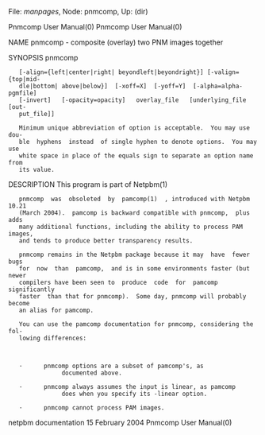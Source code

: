 File: *manpages*,  Node: pnmcomp,  Up: (dir)

Pnmcomp User Manual(0)                                  Pnmcomp User Manual(0)



NAME
       pnmcomp - composite (overlay) two PNM images together


SYNOPSIS
       pnmcomp

       [-align={left|center|right| beyondleft|beyondright}] [-valign={top|mid-
       dle|bottom| above|below}]  [-xoff=X]  [-yoff=Y]  [-alpha=alpha-pgmfile]
       [-invert]   [-opacity=opacity]   overlay_file   [underlying_file  [out-
       put_file]]

       Minimum unique abbreviation of option is acceptable.  You may use  dou-
       ble  hyphens  instead  of single hyphen to denote options.  You may use
       white space in place of the equals sign to separate an option name from
       its value.



DESCRIPTION
       This program is part of Netpbm(1)

       pnmcomp  was  obsoleted  by  pamcomp(1)  , introduced with Netpbm 10.21
       (March 2004).  pamcomp is backward compatible with pnmcomp,  plus  adds
       many additional functions, including the ability to process PAM images,
       and tends to produce better transparency results.

       pnmcomp remains in the Netpbm package because it may  have  fewer  bugs
       for  now  than  pamcomp,  and is in some environments faster (but newer
       compilers have been seen to  produce  code  for  pamcomp  significantly
       faster  than that for pnmcomp).  Some day, pnmcomp will probably become
       an alias for pamcomp.

       You can use the pamcomp documentation for pnmcomp, considering the fol-
       lowing differences:



       ·      pnmcomp options are a subset of pamcomp's, as
                   documented above.

       ·      pnmcomp always assumes the input is linear, as pamcomp
                   does when you specify its -linear option.

       ·      pnmcomp cannot process PAM images.



netpbm documentation           15 February 2004         Pnmcomp User Manual(0)
